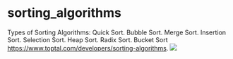 # sorting_algorithms
Types of Sorting Algorithms:
Quick Sort.
Bubble Sort.
Merge Sort.
Insertion Sort.
Selection Sort.
Heap Sort.
Radix Sort.
Bucket Sort
https://www.toptal.com/developers/sorting-algorithms.
![](https://www.google.com/url?sa=i&url=https%3A%2F%2Flamfo-unb.github.io%2F2019%2F04%2F21%2FSorting-algorithms%2F&psig=AOvVaw39Jerus7rTA09hX00wJvrp&ust=1644998836601000&source=images&cd=vfe&ved=0CAsQjRxqFwoTCKDS8q2ggfYCFQAAAAAdAAAAABAN)
